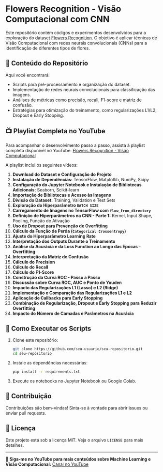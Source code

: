 # Flowers Recognition - Visão Computacional com CNN

Este repositório contém códigos e experimentos desenvolvidos para a exploração do dataset [Flowers Recognition](https://www.kaggle.com/datasets/alxmamaev/flowers-recognition). O objetivo é aplicar técnicas de Visão Computacional com redes neurais convolucionais (CNNs) para a identificação de diferentes tipos de flores.

## 📌 Conteúdo do Repositório

Aqui você encontrará:
- Scripts para pré-processamento e organização do dataset.
- Implementação de redes neurais convolucionais para classificação das imagens.
- Análises de métricas como precisão, recall, F1-score e matriz de confusão.
- Estratégias para otimização do treinamento, como regularizações L1/L2, Dropout e Early Stopping.

## 📺 Playlist Completa no YouTube

Para acompanhar o desenvolvimento passo a passo, assista à playlist completa disponível no YouTube: [Flowers Recognition - Visão Computacional](https://youtube.com/playlist?list=PLEQcn1oRilpMKY1amZFRHsAle5f1DFs3G&si=oxB_8PYDJyEYjyfU)

A playlist inclui os seguintes vídeos:

1. **Download do Dataset e Configuração do Projeto**
2. **Instalação de Dependências:** TensorFlow, Matplotlib, NumPy, Scipy
3. **Configuração do Jupyter Notebook e Instalação de Bibliotecas Adicionais:** Seaborn, Scikit-learn
4. **Importação de Bibliotecas e Acesso às Imagens**
5. **Divisão do Dataset:** Training, Validation e Test Sets
6. **Exploração do Hiperparâmetro `BATCH SIZE`**
7. **Carregamento de Imagens no TensorFlow com `flow_from_directory`**
8. **Definição de Hiperparâmetros na CNN - Parte 1:** Kernel, Input Shape, Pooling, Função de Ativação
9. **Uso de Dropout para Prevenção de Overfitting**
10. **Cálculo da Função de Perda (`Categorical Crossentropy`)**
11. **Ajuste do Hiperparâmetro Learning Rate**
12. **Interpretação dos Outputs Durante o Treinamento**
13. **Análise da Acurácia e da Loss Function ao Longo das Épocas - Overfitting**
14. **Interpretação da Matriz de Confusão**
15. **Cálculo do Precision**
16. **Cálculo do Recall**
17. **Cálculo do F1-Score**
18. **Construção da Curva ROC - Passo a Passo**
19. **Discussão sobre Curva ROC, AUC e Ponto de Youden**
20. **Impacto das Regularizações L1 (Lasso) e L2 (Ridge)**
21. **Implementação e Comparação das Regularizações L1 e L2**
22. **Aplicação de Callbacks para Early Stopping**
23. **Combinação de Regularização, Dropout e Early Stopping para Reduzir Overfitting**
24. **Impacto do Número de Camadas e Parâmetros na Acurácia**

## 🚀 Como Executar os Scripts

1. Clone este repositório:
   ```bash
   git clone https://github.com/seu-usuario/seu-repositorio.git
   cd seu-repositorio
   ```
2. Instale as dependências necessárias:
   ```bash
   pip install -r requirements.txt
   ```
3. Execute os notebooks no Jupyter Notebook ou Google Colab.

## 📌 Contribuição

Contribuições são bem-vindas! Sinta-se à vontade para abrir issues ou enviar pull requests.

## 📄 Licença

Este projeto está sob a licença MIT. Veja o arquivo `LICENSE` para mais detalhes.

---

🔗 **Siga-me no YouTube para mais conteúdos sobre Machine Learning e Visão Computacional:** [Canal no YouTube](https://youtube.com/playlist?list=PLEQcn1oRilpMKY1amZFRHsAle5f1DFs3G&si=oxB_8PYDJyEYjyfU)
